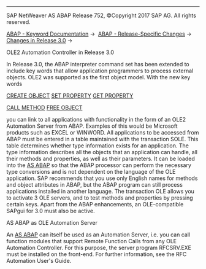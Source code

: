   

* * *

SAP NetWeaver AS ABAP Release 752, ©Copyright 2017 SAP AG. All rights reserved.

[ABAP - Keyword Documentation](javascript:call_link\('abenabap.htm'\)) →  [ABAP - Release-Specific Changes](javascript:call_link\('abennews.htm'\)) →  [Changes in Release 3.0](javascript:call_link\('abennews-30.htm'\)) → 

OLE2 Automation Controller in Release 3.0

In Release 3.0, the ABAP interpreter command set has been extended to include key words that allow application programmers to process external objects. OLE2 was supported as the first object model. With the new key words

[CREATE OBJECT](javascript:call_link\('abapcreate_object_ole2.htm'\))
[SET PROPERTY](javascript:call_link\('abapset_property.htm'\))
[GET PROPERTY](javascript:call_link\('abapget_property.htm'\))

[CALL METHOD](javascript:call_link\('abapcall_method_ole2.htm'\))
[FREE OBJECT](javascript:call_link\('abapfree_object.htm'\))

you can link to all applications with functionality in the form of an OLE2 Automation Server from ABAP. Examples of this would be Microsoft products such as EXCEL or WINWORD.
All applications to be accessed from ABAP must be entered in a table maintained with the transaction SOLE. This table determines whether type information exists for an application. The type information describes all the objects that an application can handle, all their methods and properties, as well as their parameters. It can be loaded into the [AS ABAP](javascript:call_link\('abensap_nw_abap_glosry.htm'\) "Glossary Entry") so that the ABAP processor can perform the necessary type conversions and is not dependent on the language of the OLE application.
SAP recommends that you use only English names for methods and object attributes in ABAP, but the ABAP program can still process applications installed in another language.
The transaction OLE allows you to activate 3 OLE servers, and to test methods and properties by pressing certain keys.
Apart from the ABAP enhancements, an OLE-compatible SAPgui for 3.0 must also be active.

AS ABAP as OLE Automation Server

An [AS ABAP](javascript:call_link\('abensap_nw_abap_glosry.htm'\) "Glossary Entry") can itself be used as an Automation Server, i.e. you can call function modules that support Remote Function Calls from any OLE Automation Controller. For this purpose, the server program RFCSRV.EXE must be installed on the front-end. For further information, see the RFC Automation User's Guide.